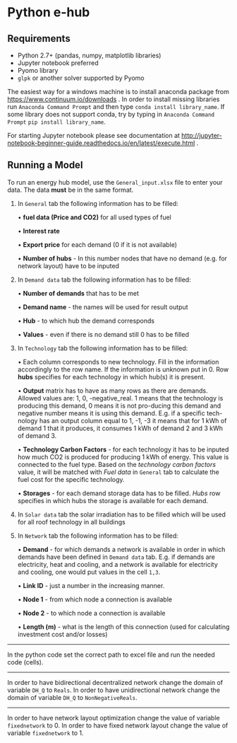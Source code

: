 Python e-hub
============

Requirements
------------

- Python 2.7+ (pandas, numpy, matplotlib libraries)
- Jupyter notebook preferred
- Pyomo library
- `glpk` or another solver supported by Pyomo

The easiest way for a windows machine is to install anaconda package from https://www.continuum.io/downloads . In order to install missing libraries run `Anaconda Command Prompt` and then type `conda install library_name`. If some library does not support conda, try by typing in `Anaconda Command Prompt` `pip install library_name`.

For starting Jupyter notebook please see documentation at http://jupyter-notebook-beginner-guide.readthedocs.io/en/latest/execute.html .


Running a Model
---------------

To run an energy hub model, use the `General_input.xlsx` file to enter your data.
The data **must** be in the same format.


1.	In `General` tab the following information has to be filled:

     •	**fuel data (Price and CO2)** for all used types of fuel

     •	**Interest rate**

     •	 **Export price** for each demand (0 if it is not available)

     •	**Number of hubs** - In this number nodes that have no demand (e.g. for network layout) have to be inputed

2.	In `Demand data` tab the following information has to be filled:

     •	**Number of demands** that has to be met
     
     •	**Demand name** - the names will be used for result output
     
     •	**Hub** - to which hub the demand corresponds
     
     •	**Values** - even if there is no demand still 0 has to be filled
     
3.	In `Technology` tab the following information has to be filled:

      •	Each column corresponds to new technology. Fill in the information accordingly to the row name. If the information is unknown put in 0. Row **hubs** specifies for each technology in which hub(s) it is present.

      •	**Output** matrix has to have as many rows as there are demands. Allowed values are: 1, 0, -negative_real. 1 means that the technology is producing this demand, 0 means it is not pro-ducing this demand and negative number means it is using this demand. E.g. if a specific tech-nology has an output column equal to 1, -1, -3 it means that for 1 kWh of demand 1 that it produces, it consumes 1 kWh of demand 2 and 3 kWh of demand 3.

      •	**Technology Carbon Factors** - for each technology it has to be inputed how much CO2 is produced for producing 1 kWh of energy. This value is connected to the fuel type. Based on the *technology carbon factors* value, it will be matched with *Fuel data* in `General` tab to calculate the fuel cost for the specific technology.

      •	**Storages** - for each demand storage data has to be filled. *Hubs* row specifies in which hubs the storage is available for each demand.

4.	In `Solar data` tab the solar irradiation has to be filled which will be used for all roof technology in all buildings
5.	In `Network` tab the following information has to be filled:

      •	**Demand** - for which demands a network is available in order in which demands have been defined in `Demand data` tab. E.g. if demands are electricity, heat and cooling, and a network is available for electricity and cooling, one would put values in the cell `1,3`.
      
      •	**Link ID** - just a number in the increasing manner.
      
      •	**Node 1** - from which node a connection is available
      
      •	**Node 2** - to which node a connection is available
      
      •	**Length (m)** - what is the length of this connection (used for calculating investment cost and/or losses)
---------------

In the python code set the correct path to excel file and run the needed code (cells).

---------------
In order to have bidirectional decentralized network change the domain of variable `DH_Q` to `Reals`. In order to have unidirectional network change the domain of variable `DH_Q` to `NonNegativeReals`. 

---------------
In order to have network layout optimization change the value of variable `fixednetwork` to 0.
In order to have fixed network layout change the value of variable `fixednetwork` to 1.


